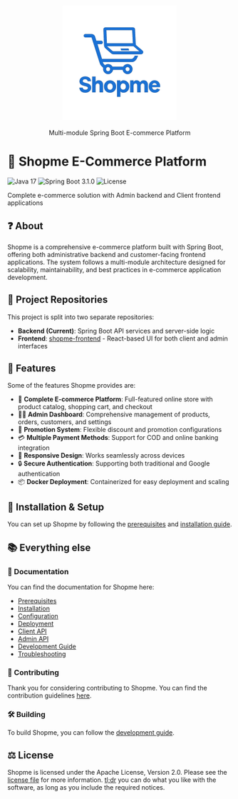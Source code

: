 <p align="center">
  <img width="256px" src="assets/logo/shopme.png" alt="Shopme Logo">
  <br>
  <br>
  Multi-module Spring Boot E-commerce Platform
</p>

# 🛒 Shopme E-Commerce Platform

![Java 17](https://img.shields.io/badge/Java-17-orange.svg)
![Spring Boot 3.1.0](https://img.shields.io/badge/Spring%20Boot-3.1.0-brightgreen.svg)
![License](https://img.shields.io/badge/License-Apache%202.0-blue.svg)

Complete e-commerce solution with Admin backend and Client frontend applications

## ❓ About

Shopme is a comprehensive e-commerce platform built with Spring Boot, offering both administrative backend and customer-facing frontend applications. The system follows a multi-module architecture designed for scalability, maintainability, and best practices in e-commerce application development.

## 🔗 Project Repositories

This project is split into two separate repositories:

- **Backend (Current)**: Spring Boot API services and server-side logic
- **Frontend**: [shopme-frontend](https://github.com/thDat7/shopme-frontend) - React-based UI for both client and admin interfaces

## 💪 Features

Some of the features Shopme provides are:

- 🏪 **Complete E-commerce Platform**: Full-featured online store with product catalog, shopping cart, and checkout
- 👨‍💼 **Admin Dashboard**: Comprehensive management of products, orders, customers, and settings
- 🎁 **Promotion System**: Flexible discount and promotion configurations
- 💳 **Multiple Payment Methods**: Support for COD and online banking integration
- 📱 **Responsive Design**: Works seamlessly across devices
- 🔒 **Secure Authentication**: Supporting both traditional and Google authentication
- 📦 **Docker Deployment**: Containerized for easy deployment and scaling

## 🔽 Installation & Setup

You can set up Shopme by following the [prerequisites](/docs/1_prerequisites.md) and [installation guide](/docs/2_installation.md).

## 📚 Everything else

### 📖 Documentation

You can find the documentation for Shopme here:

- [Prerequisites](/docs/1_prerequisites.md)
- [Installation](/docs/2_installation.md)
- [Configuration](/docs/3_1_configuration.md)
- [Deployment](/docs/3_2_deployment.md)
- [Client API](/docs/4_1_api_client.md)
- [Admin API](/docs/4_2_api_admin.md)
- [Development Guide](/docs/5_development.md)
- [Troubleshooting](/docs/6_troubleshooting.md)

### 📙 Contributing

Thank you for considering contributing to Shopme.
You can find the contribution guidelines [here](/docs/CONTRIBUTING.md).

### 🛠️ Building

To build Shopme, you can follow the [development guide](/docs/5_development.md).

## ⚖️ License

Shopme is licensed under the Apache License, Version 2.0. Please see the [license file](LICENSE) for more information.
[tl;dr](https://www.tldrlegal.com/license/apache-license-2.0-apache-2-0) you can do what you like with the software, as long as you include the required notices.
